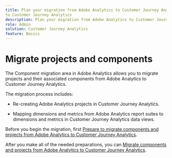 ```yaml
---
title: Plan your migration from Adobe Analytics to Customer Journey Analytics
to Customer Journey Analytics
description: Plan your migration from Adobe Analytics to Customer Journey Analytics
role: Admin
solution: Customer Journey Analytics
feature: Basics
---
```

# Migrate projects and components

The Component migration area in Adobe Analytics allows you to migrate projects and their associated components from Adobe Analytics to Customer Journey Analytics. 

The migration process includes:

* Re-creating Adobe Analytics projects in Customer Journey Analytics.

* Mapping dimensions and metrics from Adobe Analytics report suites to dimensions and metrics in Customer Journey Analytics data views.

Before you begin the migration, first [Prepare to migrate components and projects from Adobe Analytics to Customer Journey Analytics](https://experienceleague.adobe.com/docs/analytics/admin/admin-tools/component-migration/prepare-component-migration.html). 

After you make all of the needed preparations, you can [Migrate components and projects from Adobe Analytics to Customer Journey Analytics](https://experienceleague.adobe.com/docs/analytics/admin/admin-tools/component-migration/component-migration.html).